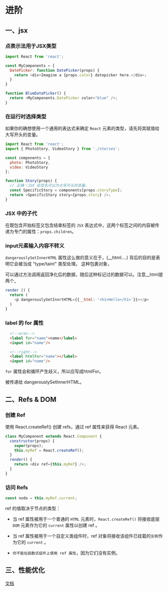 # 进阶

## 一、jsx

### 点表示法用于JSX类型

```javascript
import React from 'react';

const MyComponents = {
  DatePicker: function DatePicker(props) {
    return <div>Imagine a {props.color} datepicker here.</div>;
  }
}

function BlueDatePicker() {
  return <MyComponents.DatePicker color="blue" />;
}
```

### 在运行时选择类型

如果你的确想使用一个通用的表达式来确定 `React` 元素的类型，请先将其赋值给大写开头的变量。

```javascript
import React from 'react';
import { PhotoStory, VideoStory } from './stories';

const components = {
  photo: PhotoStory,
  video: VideoStory
};

function Story(props) {
  // 正确！JSX 标签名可以为大写开头的变量。
  const SpecificStory = components[props.storyType];
  return <SpecificStory story={props.story} />;
}
```

### JSX 中的子代

在既包含开始标签又包含结束标签的 `JSX` 表达式中，这两个标签之间的内容被传递为专门的属性：`props.children`。

### input元素输入内容不转义

`dangerouslySetInnerHTML` 属性这么做的意义在于，{__html:...} 背后的目的是表明它会被当成 "type/taint" 类型处理。 这种包裹对象，

可以通过方法调用返回净化后的数据，随后这种标记过的数据可以。注意__html是两个_

```javascript
render () {
  return (
    <p dangerouslySetInnrtHTML={{__html: '<h1>Hello</h1>'}}></p>
  )
}
```

### label 的 for 属性

```html
  <!--wran-->
  <label for="name">name</label>
  <input id="name"/>

  <!--right-->
  <label htmlFor="name"></label>
  <input id="name"/>
```

`for` 属性会和循环产生歧义，所以应写成htmlFor。

被传递给 dangerouslySetInnerHTML。

## 二、Refs & DOM

### 创建 Ref

使用 React.createRef() 创建 refs，通过 ref 属性来获得 React 元素。

```javascript
class MyComponent extends React.Component {
  constructor(props) {
    super(props);
    this.myRef = React.createRef();
  }
  render() {
    return <div ref={this.myRef} />;
  }
}
```

### 访问 Refs

```javascript
const node = this.myRef.current;
```

ref 的值取决于节点的类型：

* 当 ref 属性被用于一个普通的 `HTML` 元素时，`React.createRef()` 将接收底层 `DOM` 元素作为它的 `current` 属性以创建 ref 。

* 当 ref 属性被用于一个自定义类组件时，ref 对象将接收该组件已挂载的`实例`作为它的 `current` 。

* `你不能在函数式组件上使用 ref 属性`，因为它们没有实例。

## 三、性能优化

[文档](https://react.docschina.org/docs/optimizing-performance.html)
